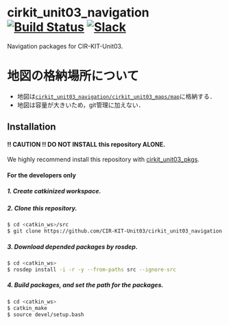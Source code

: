 # cirkit_unit03_navigation [![Build Status](https://travis-ci.org/CIR-KIT-Unit03/cirkit_unit03_navigation.svg?branch)](https://travis-ci.org/CIR-KIT-Unit03/cirkit_unit03_navigation) [![Slack](https://img.shields.io/badge/Slack-CIR--KIT-blue.svg)](http://cir-kit.slack.com/messages/unit03_navigation)
Navigation packages for CIR-KIT-Unit03.

# 地図の格納場所について
- 地図は[`cirkit_unit03_navigation/cirkit_unit03_maps/map`](https://github.com/CIR-KIT-Unit03/cirkit_unit03_navigation/tree/master/cirkit_unit03_maps/map)に格納する．
- 地図は容量が大きいため，git管理に加えない．

## Installation
#### **!! CAUTION !!  DO NOT INSTALL** this repository **ALONE**.  
We highly recommend install this repository with [cirkit_unit03_pkgs](https://github.com/CIR-KIT-Unit03/cirkit_unit03_pkgs).

#### For the developers only
##### 1. Create **catkinized**  workspace.
##### 2. Clone this repository.
```bash
$ cd <catkin_ws>/src
$ git clone https://github.com/CIR-KIT-Unit03/cirkit_unit03_navigation.git
```

##### 3. Download depended packages by rosdep.
```bash
$ cd <catkin_ws>
$ rosdep install -i -r -y --from-paths src --ignore-src
```
##### 4. Build packages, and set the path for the packages.
```bash
$ cd <catkin_ws>
$ catkin_make
$ source devel/setup.bash
```
